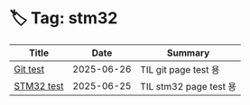 # 🏷️ Tag: stm32

| Title | Date | Summary |
|-------|------|---------|
| [Git test](https://github.com/MinHyeok-lee1/TIL/blob/main/2025/06/26-git-test.md) | 2025-06-26 | TIL git page test 용 |
| [STM32 test](https://github.com/MinHyeok-lee1/TIL/blob/main/2025/06/25-stm32-test.md) | 2025-06-25 | TIL stm32 page test 용 |
